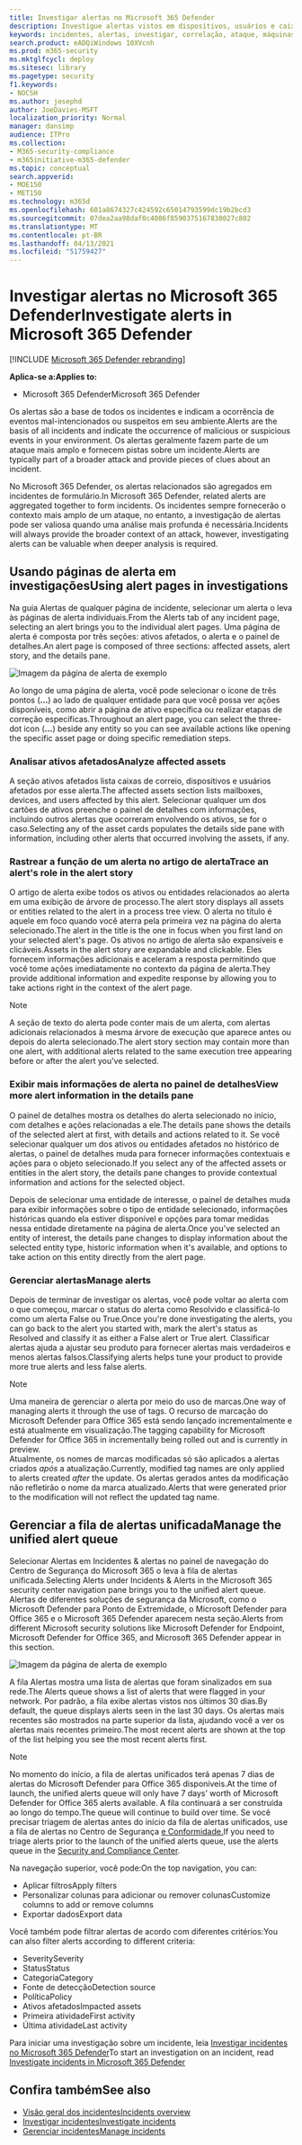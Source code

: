 ```yaml
---
title: Investigar alertas no Microsoft 365 Defender
description: Investigue alertas vistos em dispositivos, usuários e caixas de correio.
keywords: incidentes, alertas, investigar, correlação, ataque, máquinas, dispositivos, usuários, identidades, identidade, caixa de correio, email, 365, microsoft, m365
search.product: eADQiWindows 10XVcnh
ms.prod: m365-security
ms.mktglfcycl: deploy
ms.sitesec: library
ms.pagetype: security
f1.keywords:
- NOCSH
ms.author: josephd
author: JoeDavies-MSFT
localization_priority: Normal
manager: dansimp
audience: ITPro
ms.collection:
- M365-security-compliance
- m365initiative-m365-defender
ms.topic: conceptual
search.appverid:
- MOE150
- MET150
ms.technology: m365d
ms.openlocfilehash: 601a8674327c424592c65014793599dc19b2bcd3
ms.sourcegitcommit: 07dea2aa98daf0c4086f8590375167830027c802
ms.translationtype: MT
ms.contentlocale: pt-BR
ms.lasthandoff: 04/13/2021
ms.locfileid: "51759427"
---
```

# <a name="investigate-alerts-in-microsoft-365-defender"></a><span data-ttu-id="961db-104">Investigar alertas no Microsoft 365 Defender</span><span class="sxs-lookup"><span data-stu-id="961db-104">Investigate alerts in Microsoft 365 Defender</span></span>

[!INCLUDE [Microsoft 365 Defender rebranding](../includes/microsoft-defender.md)]

<span data-ttu-id="961db-105">**Aplica-se a:**</span><span class="sxs-lookup"><span data-stu-id="961db-105">**Applies to:**</span></span>
- <span data-ttu-id="961db-106">Microsoft 365 Defender</span><span class="sxs-lookup"><span data-stu-id="961db-106">Microsoft 365 Defender</span></span>

<span data-ttu-id="961db-107">Os alertas são a base de todos os incidentes e indicam a ocorrência de eventos mal-intencionados ou suspeitos em seu ambiente.</span><span class="sxs-lookup"><span data-stu-id="961db-107">Alerts are the basis of all incidents and indicate the occurrence of malicious or suspicious events in your environment.</span></span> <span data-ttu-id="961db-108">Os alertas geralmente fazem parte de um ataque mais amplo e fornecem pistas sobre um incidente.</span><span class="sxs-lookup"><span data-stu-id="961db-108">Alerts are typically part of a broader attack and provide pieces of clues about an incident.</span></span>

<span data-ttu-id="961db-109">No Microsoft 365 Defender, os alertas relacionados são agregados em incidentes de formulário.</span><span class="sxs-lookup"><span data-stu-id="961db-109">In Microsoft 365 Defender, related alerts are aggregated together to form incidents.</span></span> <span data-ttu-id="961db-110">Os incidentes sempre fornecerão o contexto mais amplo de um ataque, no entanto, a investigação de alertas pode ser valiosa quando uma análise mais profunda é necessária.</span><span class="sxs-lookup"><span data-stu-id="961db-110">Incidents will always provide the broader context of an attack, however, investigating alerts can be valuable when deeper analysis is required.</span></span> 



## <a name="using-alert-pages-in-investigations"></a><span data-ttu-id="961db-111">Usando páginas de alerta em investigações</span><span class="sxs-lookup"><span data-stu-id="961db-111">Using alert pages in investigations</span></span>

<span data-ttu-id="961db-112">Na guia Alertas de qualquer página de incidente, selecionar um alerta o leva às páginas de alerta individuais.</span><span class="sxs-lookup"><span data-stu-id="961db-112">From the Alerts tab of any incident page, selecting an alert brings you to the individual alert pages.</span></span> <span data-ttu-id="961db-113">Uma página de alerta é composta por três seções: ativos afetados, o alerta e o painel de detalhes.</span><span class="sxs-lookup"><span data-stu-id="961db-113">An alert page is composed of three sections: affected assets, alert story, and the details pane.</span></span>

![Imagem da página de alerta de exemplo](../../media/new-alert-page2.png)

<span data-ttu-id="961db-115">Ao longo de uma página de alerta, você pode selecionar o ícone de três pontos (**...**) ao lado de qualquer entidade para que você possa ver ações disponíveis, como abrir a página de ativo específica ou realizar etapas de correção específicas.</span><span class="sxs-lookup"><span data-stu-id="961db-115">Throughout an alert page, you can select the three-dot icon (**...**) beside any entity so you can see available actions like opening the specific asset page or doing specific remediation steps.</span></span>

### <a name="analyze-affected-assets"></a><span data-ttu-id="961db-116">Analisar ativos afetados</span><span class="sxs-lookup"><span data-stu-id="961db-116">Analyze affected assets</span></span>
<span data-ttu-id="961db-117">A seção ativos afetados lista caixas de correio, dispositivos e usuários afetados por esse alerta.</span><span class="sxs-lookup"><span data-stu-id="961db-117">The affected assets section lists mailboxes, devices, and users affected by this alert.</span></span> <span data-ttu-id="961db-118">Selecionar qualquer um dos cartões de ativos preenche o painel de detalhes com informações, incluindo outros alertas que ocorreram envolvendo os ativos, se for o caso.</span><span class="sxs-lookup"><span data-stu-id="961db-118">Selecting any of the asset cards populates the details side pane with information, including other alerts that occurred involving the assets, if any.</span></span>


### <a name="trace-an-alerts-role-in-the-alert-story"></a><span data-ttu-id="961db-119">Rastrear a função de um alerta no artigo de alerta</span><span class="sxs-lookup"><span data-stu-id="961db-119">Trace an alert's role in the alert story</span></span>
<span data-ttu-id="961db-120">O artigo de alerta exibe todos os ativos ou entidades relacionados ao alerta em uma exibição de árvore de processo.</span><span class="sxs-lookup"><span data-stu-id="961db-120">The alert story displays all assets or entities related to the alert in a process tree view.</span></span> <span data-ttu-id="961db-121">O alerta no título é aquele em foco quando você aterra pela primeira vez na página do alerta selecionado.</span><span class="sxs-lookup"><span data-stu-id="961db-121">The alert in the title is the one in focus when you first land on your selected alert's page.</span></span> <span data-ttu-id="961db-122">Os ativos no artigo de alerta são expansíveis e clicáveis.</span><span class="sxs-lookup"><span data-stu-id="961db-122">Assets in the alert story are expandable and clickable.</span></span> <span data-ttu-id="961db-123">Eles fornecem informações adicionais e aceleram a resposta permitindo que você tome ações imediatamente no contexto da página de alerta.</span><span class="sxs-lookup"><span data-stu-id="961db-123">They provide additional information and expedite response by allowing you to take actions right in the context of the alert page.</span></span> 

> [!NOTE]
> <span data-ttu-id="961db-124">A seção de texto do alerta pode conter mais de um alerta, com alertas adicionais relacionados à mesma árvore de execução que aparece antes ou depois do alerta selecionado.</span><span class="sxs-lookup"><span data-stu-id="961db-124">The alert story section may contain more than one alert, with additional alerts related to the same execution tree appearing before or after the alert you've selected.</span></span>

### <a name="view-more-alert-information-in-the-details-pane"></a><span data-ttu-id="961db-125">Exibir mais informações de alerta no painel de detalhes</span><span class="sxs-lookup"><span data-stu-id="961db-125">View more alert information in the details pane</span></span>

<span data-ttu-id="961db-126">O painel de detalhes mostra os detalhes do alerta selecionado no início, com detalhes e ações relacionadas a ele.</span><span class="sxs-lookup"><span data-stu-id="961db-126">The details pane shows the details of the selected alert at first, with details and actions related to it.</span></span> <span data-ttu-id="961db-127">Se você selecionar qualquer um dos ativos ou entidades afetados no histórico de alertas, o painel de detalhes muda para fornecer informações contextuais e ações para o objeto selecionado.</span><span class="sxs-lookup"><span data-stu-id="961db-127">If you select any of the affected assets or entities in the alert story, the details pane changes to provide contextual information and actions for the selected object.</span></span>

<span data-ttu-id="961db-128">Depois de selecionar uma entidade de interesse, o painel de detalhes muda para exibir informações sobre o tipo de entidade selecionado, informações históricas quando ela estiver disponível e opções para tomar medidas nessa entidade diretamente na página de alerta.</span><span class="sxs-lookup"><span data-stu-id="961db-128">Once you've selected an entity of interest, the details pane changes to display information about the selected entity type, historic information when it's available, and options to take action on this entity directly from the alert page.</span></span>

### <a name="manage-alerts"></a><span data-ttu-id="961db-129">Gerenciar alertas</span><span class="sxs-lookup"><span data-stu-id="961db-129">Manage alerts</span></span>

<span data-ttu-id="961db-130">Depois de terminar de investigar os alertas, você pode voltar ao alerta com o que começou, marcar o status do alerta como Resolvido e classificá-lo como um alerta False ou True.</span><span class="sxs-lookup"><span data-stu-id="961db-130">Once you're done investigating the alerts, you can go back to the alert you started with, mark the alert's status as Resolved and classify it as either a False alert or True alert.</span></span> <span data-ttu-id="961db-131">Classificar alertas ajuda a ajustar seu produto para fornecer alertas mais verdadeiros e menos alertas falsos.</span><span class="sxs-lookup"><span data-stu-id="961db-131">Classifying alerts helps tune your product to provide more true alerts and less false alerts.</span></span>

> [!NOTE]
> <span data-ttu-id="961db-132">Uma maneira de gerenciar o alerta por meio do uso de marcas.</span><span class="sxs-lookup"><span data-stu-id="961db-132">One way of managing alerts it through the use of tags.</span></span> <span data-ttu-id="961db-133">O recurso de marcação do Microsoft Defender para Office 365 está sendo lançado incrementalmente e está atualmente em visualização.</span><span class="sxs-lookup"><span data-stu-id="961db-133">The tagging capability for Microsoft Defender for Office 365 in incrementally being rolled out and is currently in preview.</span></span> <br>
> <span data-ttu-id="961db-134">Atualmente, os nomes de marcas modificadas só são aplicados a alertas criados *após* a atualização.</span><span class="sxs-lookup"><span data-stu-id="961db-134">Currently, modified tag names are only applied to alerts created *after* the update.</span></span> <span data-ttu-id="961db-135">Os alertas gerados antes da modificação não refletirão o nome da marca atualizado.</span><span class="sxs-lookup"><span data-stu-id="961db-135">Alerts that were generated prior to the modification will not reflect the updated tag name.</span></span> 


## <a name="manage-the-unified-alert-queue"></a><span data-ttu-id="961db-136">Gerenciar a fila de alertas unificada</span><span class="sxs-lookup"><span data-stu-id="961db-136">Manage the unified alert queue</span></span>

<span data-ttu-id="961db-137">Selecionar Alertas em Incidentes & alertas no painel de navegação do Centro de Segurança do Microsoft 365 o leva à fila de alertas unificada.</span><span class="sxs-lookup"><span data-stu-id="961db-137">Selecting Alerts under Incidents & Alerts in the Microsoft 365 security center navigation pane brings you to the unified alert queue.</span></span> <span data-ttu-id="961db-138">Alertas de diferentes soluções de segurança da Microsoft, como o Microsoft Defender para Ponto de Extremidade, o Microsoft Defender para Office 365 e o Microsoft 365 Defender aparecem nesta seção.</span><span class="sxs-lookup"><span data-stu-id="961db-138">Alerts from different Microsoft security solutions like Microsoft Defender for Endpoint, Microsoft Defender for Office 365, and Microsoft 365 Defender appear in this section.</span></span> 

![Imagem da página de alerta de exemplo](../../media/unified-alert-queue.png)

<span data-ttu-id="961db-140">A fila Alertas mostra uma lista de alertas que foram sinalizados em sua rede.</span><span class="sxs-lookup"><span data-stu-id="961db-140">The Alerts queue shows a list of alerts that were flagged in your network.</span></span> <span data-ttu-id="961db-141">Por padrão, a fila exibe alertas vistos nos últimos 30 dias.</span><span class="sxs-lookup"><span data-stu-id="961db-141">By default, the queue displays alerts seen in the last 30 days.</span></span> <span data-ttu-id="961db-142">Os alertas mais recentes são mostrados na parte superior da lista, ajudando você a ver os alertas mais recentes primeiro.</span><span class="sxs-lookup"><span data-stu-id="961db-142">The most recent alerts are shown at the top of the list helping you see the most recent alerts first.</span></span>

> [!NOTE]
> <span data-ttu-id="961db-143">No momento do início, a fila de alertas unificados terá apenas 7 dias de alertas do Microsoft Defender para Office 365 disponíveis.</span><span class="sxs-lookup"><span data-stu-id="961db-143">At the time of launch, the unified alerts queue will only have 7 days’ worth of Microsoft Defender for Office 365 alerts available.</span></span> <span data-ttu-id="961db-144">A fila continuará a ser construída ao longo do tempo.</span><span class="sxs-lookup"><span data-stu-id="961db-144">The queue will continue to build over time.</span></span> <span data-ttu-id="961db-145">Se você precisar triagem de alertas antes do início da fila de alertas unificados, use a fila de alertas no Centro de Segurança [e Conformidade.](https://protection.office.com/viewalerts)</span><span class="sxs-lookup"><span data-stu-id="961db-145">If you need to triage alerts prior to the launch of the unified alerts queue, use the alerts queue in the [Security and Compliance Center](https://protection.office.com/viewalerts).</span></span>


<span data-ttu-id="961db-146">Na navegação superior, você pode:</span><span class="sxs-lookup"><span data-stu-id="961db-146">On the top navigation, you can:</span></span>

- <span data-ttu-id="961db-147">Aplicar filtros</span><span class="sxs-lookup"><span data-stu-id="961db-147">Apply filters</span></span>
- <span data-ttu-id="961db-148">Personalizar colunas para adicionar ou remover colunas</span><span class="sxs-lookup"><span data-stu-id="961db-148">Customize columns to add or remove columns</span></span>
- <span data-ttu-id="961db-149">Exportar dados</span><span class="sxs-lookup"><span data-stu-id="961db-149">Export data</span></span>

<span data-ttu-id="961db-150">Você também pode filtrar alertas de acordo com diferentes critérios:</span><span class="sxs-lookup"><span data-stu-id="961db-150">You can also filter alerts according to different criteria:</span></span>

- <span data-ttu-id="961db-151">Severity</span><span class="sxs-lookup"><span data-stu-id="961db-151">Severity</span></span>
- <span data-ttu-id="961db-152">Status</span><span class="sxs-lookup"><span data-stu-id="961db-152">Status</span></span>
- <span data-ttu-id="961db-153">Categoria</span><span class="sxs-lookup"><span data-stu-id="961db-153">Category</span></span>
- <span data-ttu-id="961db-154">Fonte de detecção</span><span class="sxs-lookup"><span data-stu-id="961db-154">Detection source</span></span>
- <span data-ttu-id="961db-155">Política</span><span class="sxs-lookup"><span data-stu-id="961db-155">Policy</span></span>
- <span data-ttu-id="961db-156">Ativos afetados</span><span class="sxs-lookup"><span data-stu-id="961db-156">Impacted assets</span></span>
- <span data-ttu-id="961db-157">Primeira atividade</span><span class="sxs-lookup"><span data-stu-id="961db-157">First activity</span></span>
- <span data-ttu-id="961db-158">Última atividade</span><span class="sxs-lookup"><span data-stu-id="961db-158">Last activity</span></span>


<span data-ttu-id="961db-159">Para iniciar uma investigação sobre um incidente, leia [Investigar incidentes no Microsoft 365 Defender](investigate-incidents.md)</span><span class="sxs-lookup"><span data-stu-id="961db-159">To start an investigation on an incident, read [Investigate incidents in Microsoft 365 Defender](investigate-incidents.md)</span></span>
## <a name="see-also"></a><span data-ttu-id="961db-160">Confira também</span><span class="sxs-lookup"><span data-stu-id="961db-160">See also</span></span>

- [<span data-ttu-id="961db-161">Visão geral dos incidentes</span><span class="sxs-lookup"><span data-stu-id="961db-161">Incidents overview</span></span>](incidents-overview.md)
- [<span data-ttu-id="961db-162">Investigar incidentes</span><span class="sxs-lookup"><span data-stu-id="961db-162">Investigate incidents</span></span>](investigate-incidents.md)
- [<span data-ttu-id="961db-163">Gerenciar incidentes</span><span class="sxs-lookup"><span data-stu-id="961db-163">Manage incidents</span></span>](manage-incidents.md)
